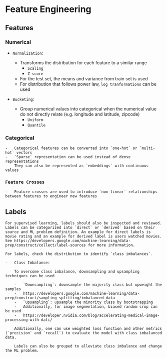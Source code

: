 # Feature Engineering

## Features

### Numerical

-   `Normalization`:
    -   Transforms the distribution for each feature to a similar range
        -   `Scaling`
        -   `Z-score`
    -   For the test set, the means and variance from train set is used
    -   For distribution that follows power law, `log tranformations` can be used
    
-   `Bucketing`:
    -   Group numerical values into categorical when the numerical value do not directly relate (e.g. longitude and latitude, zipcode)
        -   `Uniform`
        -   `Quantile`

### Categorical
    -   Categorical features can be converted into `one-hot` or `multi-hot` vectors
    -   `Sparse` representation can be used instead of dense representations
    -   They can also be represented as `embeddings` with continuous values

### `Feature Crosses`
    -   Feature crosses are used to introduce `non-linear` relationships between features to engineer new features

## Labels

    For supervised learning, labels should also be inspected and reviewed. Labels can be categorized into `direct` or `derived` based on their source and ML problem definition. An example for direct labels is movie rating and an example for derived label is users watched movies. See https://developers.google.com/machine-learning/data-prep/construct/collect/label-sources for more information.

    For labels, check the distribution to identify `class imbalances`.

    -   Class Imbalance:

        To overcome class imbalance, downsampling and upsampling techniques can be used

        -   `Downsampling`: downsample the majority class but upweight the samples
        -   https://developers.google.com/machine-learning/data-prep/construct/sampling-splitting/imbalanced-data
        -   `Upsampling`: upsample the minority class by bootstrapping
        -   Additionally, for image segmentation, biased random crop can be used
        -   https://developer.nvidia.com/blog/accelerating-medical-image-processing-with-dali/

        Additionally, one can use weighted loss function and other metrics (`precision` and `recall`) to evaluate the model with class imbalanced data.

        Labels can also be grouped to alleviate class imbalance and change the ML problem.
